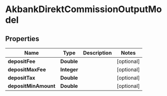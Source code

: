 # AkbankDirektCommissionOutputModel

## Properties
Name | Type | Description | Notes
------------ | ------------- | ------------- | -------------
**depositFee** | **Double** |  |  [optional]
**depositMaxFee** | **Integer** |  |  [optional]
**depositTax** | **Double** |  |  [optional]
**depositMinAmount** | **Double** |  |  [optional]
